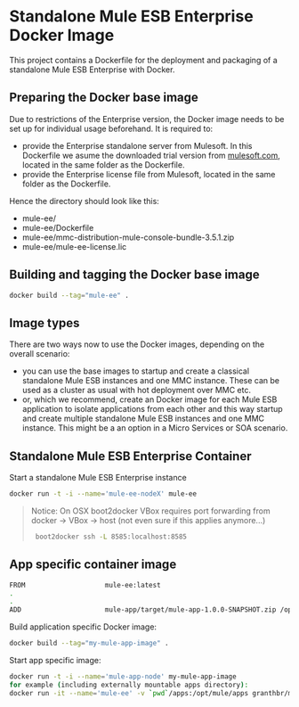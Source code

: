 Standalone Mule ESB Enterprise Docker Image
===============

This project contains a Dockerfile for the deployment and packaging of a standalone Mule ESB Enterprise with Docker.

Preparing the Docker base image
---------------

Due to restrictions of the Enterprise version, the Docker image needs to be set up for individual usage beforehand. It is required to:
- provide the Enterprise standalone server from Mulesoft. In this Dockerfile we asume the downloaded trial version from [mulesoft.com](http://www.mulesoft.com/mule-esb-enterprise-30-day-trial), located in the same folder as the Dockerfile.
- provide the Enterprise license file from Mulesoft, located in the same folder as the Dockerfile.

Hence the directory should look like this:
* mule-ee/
* mule-ee/Dockerfile
* mule-ee/mmc-distribution-mule-console-bundle-3.5.1.zip
* mule-ee/mule-ee-license.lic

Building and tagging the Docker base image
---------------

```bash
docker build --tag="mule-ee" .
```

Image types
---------------

There are two ways now to use the Docker images, depending on the overall scenario:
- you can use the base images to startup and create a classical   standalone Mule ESB instances and one MMC instance. These can be used as a cluster as usual with hot deployment over MMC etc.
- or, which we recommend, create an Docker image for each Mule ESB application to isolate applications from each other and this way startup and create multiple standalone Mule ESB instances and one MMC instance. This might be a an option in a Micro Services or SOA scenario.

Standalone Mule ESB Enterprise Container
---------------

Start a standalone Mule ESB Enterprise instance

```bash
docker run -t -i --name='mule-ee-nodeX' mule-ee
```

> Notice: On OSX boot2docker VBox requires port forwarding from docker -> VBox -> host (not even sure if this applies anymore...)
>
> ```bash
>  boot2docker ssh -L 8585:localhost:8585
> ```

App specific container image
---------------

```bash
FROM                    mule-ee:latest
.
.
ADD                     mule-app/target/mule-app-1.0.0-SNAPSHOT.zip /opt/mule-standalone-3.5.1/apps/
```

Build application specific Docker image:

```bash
docker build --tag="my-mule-app-image" .
```

Start app specific image:

```bash
docker run -t -i --name='mule-app-node' my-mule-app-image
for example (including externally mountable apps directory):
docker run -it --name='mule-ee' -v `pwd`/apps:/opt/mule/apps granthbr/mule-ee
```